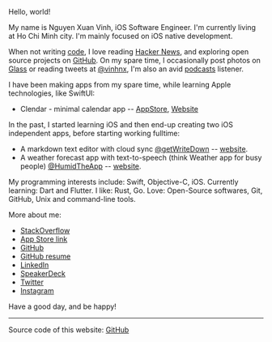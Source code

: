 Hello, world!

My name is Nguyen Xuan Vinh, iOS Software Engineer. I'm currently living at Ho Chi Minh city. I'm mainly focused on iOS native development.

When not writing [code](https://github.com/vinhnx?tab=repositories), I love reading [Hacker News](https://news.ycombinator.com/user?id=vinhnx), and exploring open source projects on [GitHub](https://github.com/vinhnx). On my spare time, I occasionally post photos on [Glass](https://glass.photo/vinhnx) or reading tweets at [@vinhnx](https://twitter.com/@vinhnx), I'm also an avid [podcasts](https://vinhnx.github.io/podcasts/) listener.

I have been making apps from my spare time, while learning Apple technologies, like SwiftUI:
+ Clendar - minimal calendar app -- [AppStore](https://apps.apple.com/us/app/clendar-a-calendar-app/id1548102041), [Website](https://vinhnx.github.io/clendar-site)

In the past, I started learning iOS and then end-up creating two iOS independent apps, before starting working fulltime:
+ A markdown text editor with cloud sync [@getWriteDown](https://twitter.com/getWriteDown) -- [website](http://vinhnx.github.io/writedown-site/).
+ A weather forecast app with text-to-speech (think Weather app for busy people) [@HumidTheApp](https://twitter.com/HumidTheApp) -- [website](http://vinhnx.github.io/humid-site/). 

My programming interests include: Swift, Objective-C, iOS. Currently learning: Dart and Flutter. I like: Rust, Go. Love: Open-Source softwares, Git, GitHub, Unix and command-line tools.

More about me:

+ [StackOverflow](https://stackoverflow.com/users/1477298/vinh-nguyen)
+ [App Store link](http://itunes.com/nguyenvinh)
+ [GitHub](https://github.com/vinhnx)
+ [GitHub resume](http://resume.github.io/?vinhnx)
+ [LinkedIn](https://www.linkedin.com/in/vinhnx)
+ [SpeakerDeck](https://speakerdeck.com/vinhnx/)
+ [Twitter](https://twitter.com/@vinhnx)
+ [Instagram](https://instagram.com/vinhnx)

Have a good day, and be happy!

--- 

Source code of this website: [GitHub](https://github.com/vinhnx/vinhnx.github.io)
